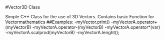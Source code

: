 #Vector3D Class

Simple C++ Class for the use of 3D Vectors. Contains basic Function for Vectormathematics
##Examples:
-myVector.print()
-myVectorA.operator+(myVectorB)
-myVectorA.operator-(myVectorB)
-myVectorA.operator*(var)
-myVectorA.scalprod(myVectorB)
-myVectorA.lenght();

